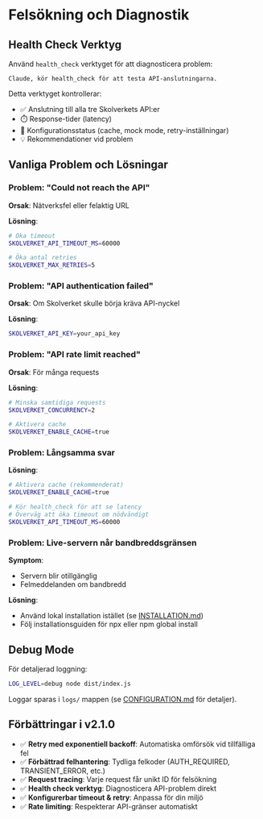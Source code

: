 # Felsökning och Diagnostik

## Health Check Verktyg

Använd `health_check` verktyget för att diagnosticera problem:

```
Claude, kör health_check för att testa API-anslutningarna.
```

Detta verktyget kontrollerar:
- ✅ Anslutning till alla tre Skolverkets API:er
- ⏱️ Response-tider (latency)
- 🔧 Konfigurationsstatus (cache, mock mode, retry-inställningar)
- 💡 Rekommendationer vid problem

## Vanliga Problem och Lösningar

### Problem: "Could not reach the API"

**Orsak**: Nätverksfel eller felaktig URL

**Lösning**:
```bash
# Öka timeout
SKOLVERKET_API_TIMEOUT_MS=60000

# Öka antal retries
SKOLVERKET_MAX_RETRIES=5
```

### Problem: "API authentication failed"

**Orsak**: Om Skolverket skulle börja kräva API-nyckel

**Lösning**:
```bash
SKOLVERKET_API_KEY=your_api_key
```

### Problem: "API rate limit reached"

**Orsak**: För många requests

**Lösning**:
```bash
# Minska samtidiga requests
SKOLVERKET_CONCURRENCY=2

# Aktivera cache
SKOLVERKET_ENABLE_CACHE=true
```

### Problem: Långsamma svar

**Lösning**:
```bash
# Aktivera cache (rekommenderat)
SKOLVERKET_ENABLE_CACHE=true

# Kör health_check för att se latency
# Överväg att öka timeout om nödvändigt
SKOLVERKET_API_TIMEOUT_MS=60000
```

### Problem: Live-servern når bandbreddsgränsen

**Symptom**:
- Servern blir otillgänglig
- Felmeddelanden om bandbredd

**Lösning**:
- Använd lokal installation istället (se [INSTALLATION.md](../INSTALLATION.md))
- Följ installationsguiden för npx eller npm global install

## Debug Mode

För detaljerad loggning:

```bash
LOG_LEVEL=debug node dist/index.js
```

Loggar sparas i `logs/` mappen (se [CONFIGURATION.md](CONFIGURATION.md) för detaljer).

## Förbättringar i v2.1.0

- ✅ **Retry med exponentiell backoff**: Automatiska omförsök vid tillfälliga fel
- ✅ **Förbättrad felhantering**: Tydliga felkoder (AUTH_REQUIRED, TRANSIENT_ERROR, etc.)
- ✅ **Request tracing**: Varje request får unikt ID för felsökning
- ✅ **Health check verktyg**: Diagnosticera API-problem direkt
- ✅ **Konfigurerbar timeout & retry**: Anpassa för din miljö
- ✅ **Rate limiting**: Respekterar API-gränser automatiskt
